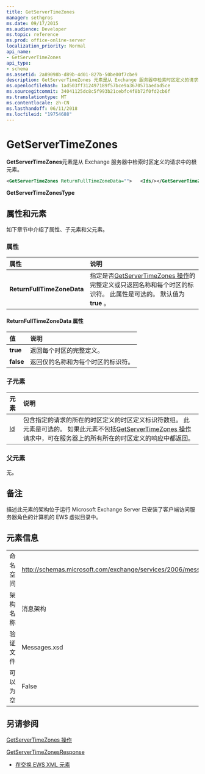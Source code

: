 ```yaml
---
title: GetServerTimeZones
manager: sethgros
ms.date: 09/17/2015
ms.audience: Developer
ms.topic: reference
ms.prod: office-online-server
localization_priority: Normal
api_name:
- GetServerTimeZones
api_type:
- schema
ms.assetid: 2a89098b-d89b-4d01-827b-50be00f7cbe9
description: GetServerTimeZones 元素是从 Exchange 服务器中检索时区定义的请求中的根元素。
ms.openlocfilehash: 1ad503ff312497189f57bce9a3670571aedad5ce
ms.sourcegitcommit: 34041125dc8c5f993b21cebfc4f8b72f0fd2cb6f
ms.translationtype: MT
ms.contentlocale: zh-CN
ms.lasthandoff: 06/11/2018
ms.locfileid: "19754688"
---
```

# <a name="getservertimezones"></a>GetServerTimeZones

**GetServerTimeZones**元素是从 Exchange 服务器中检索时区定义的请求中的根元素。 
  
```xml
<GetServerTimeZones ReturnFullTimeZoneData="">   <Ids/></GetServerTimeZones>
```

 **GetServerTimeZonesType**
## <a name="attributes-and-elements"></a>属性和元素

如下章节中介绍了属性、子元素和父元素。
  
### <a name="attributes"></a>属性

|**属性**|**说明**|
|:-----|:-----|
|**ReturnFullTimeZoneData** <br/> |指定是否[GetServerTimeZones 操作](getservertimezones-operation.md)的完整定义或只返回名称和每个时区的标识符。 此属性是可选的。 默认值为 **true** 。  <br/> |
   
#### <a name="returnfulltimezonedata-attribute"></a>ReturnFullTimeZoneData 属性

|**值**|**说明**|
|:-----|:-----|
|**true** <br/> |返回每个时区的完整定义。  <br/> |
|**false** <br/> |返回仅的名称和为每个时区的标识符。  <br/> |
   
### <a name="child-elements"></a>子元素

|**元素**|**说明**|
|:-----|:-----|
|[Id](ids.md) <br/> |包含指定的请求的所在的时区定义的时区定义标识符数组。 此元素是可选的。 如果此元素不包括[GetServerTimeZones 操作](getservertimezones-operation.md)请求中，可在服务器上的所有所在的时区定义的响应中都返回。  <br/> |
   
### <a name="parent-elements"></a>父元素

无。
  
## <a name="remarks"></a>备注

描述此元素的架构位于运行 Microsoft Exchange Server 已安装了客户端访问服务器角色的计算机的 EWS 虚拟目录中。
  
## <a name="element-information"></a>元素信息

|||
|:-----|:-----|
|命名空间  <br/> |http://schemas.microsoft.com/exchange/services/2006/messages  <br/> |
|架构名称  <br/> |消息架构  <br/> |
|验证文件  <br/> |Messages.xsd  <br/> |
|可以为空  <br/> |False  <br/> |
   
## <a name="see-also"></a>另请参阅



[GetServerTimeZones 操作](getservertimezones-operation.md)
  
[GetServerTimeZonesResponse](getservertimezonesresponse.md)


- [在交换 EWS XML 元素](ews-xml-elements-in-exchange.md)

